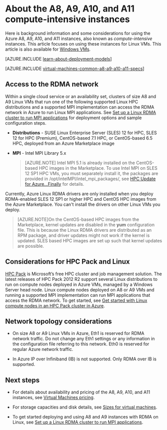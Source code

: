 <properties
 pageTitle="About A8, A9, A10, A11 VM sizes with Linux | Microsoft Azure"
 description="Get background information and considerations for using the Azure A8, A9, A10, and A11 compute-intensive sizes for Linux VMs"
 services="virtual-machines-linux"
 documentationCenter=""
 authors="dlepow"
 manager="timlt"
 editor=""
 tags="azure-resource-manager,azure-service-management"/>
<tags
ms.service="virtual-machines-linux"
 ms.devlang="na"
 ms.topic="article"
 ms.tgt_pltfrm="vm-linux"
 ms.workload="infrastructure-services"
 ms.date="08/04/2016"
 ms.author="danlep"/>

# About the A8, A9, A10, and A11 compute-intensive instances 

Here is background information and some considerations for using the Azure A8, A9, A10, and A11 instances, also known as *compute-intensive* instances. This article focuses on using these instances for Linux VMs. This article is also available for [Windows VMs](virtual-machines-windows-a8-a9-a10-a11-specs.md).

[AZURE.INCLUDE [learn-about-deployment-models](../../includes/learn-about-deployment-models-both-include.md)]

[AZURE.INCLUDE [virtual-machines-common-a8-a9-a10-a11-specs](../../includes/virtual-machines-common-a8-a9-a10-a11-specs.md)]

## Access to the RDMA network

Within a single cloud service or an availability set, clusters of size A8 and A9 Linux VMs that run one of the following supported Linux HPC distributions and a supported MPI implementation can access the RDMA network in Azure to run Linux MPI applications. See [Set up a Linux RDMA cluster to run MPI applications](virtual-machines-linux-classic-rdma-cluster.md) for deployment options and sample configuration steps.

* **Distributions** - SUSE Linux Enterprise Server (SLES) 12 for HPC, SLES 12 for HPC (Premium), CentOS-based 7.1 HPC, or CentOS-based 6.5 HPC, deployed from an Azure Marketplace image

* **MPI** - Intel MPI Library 5.x

    >[AZURE.NOTE] Intel MPI 5.1 is already installed on the CentOS-based HPC images in the Marketplace. To use Intel MPI on SLES 12 SP1 HPC VMs, you must separately install it, the packages are provided in /opt/intelMPI/intel_mpi_packages/, see [HPC Update for Azure…Finally](https://www.suse.com/communities/blog/hpc-update-azure-finally/) for details.

Currently, Azure Linux RDMA drivers are only installed when you deploy RDMA-enabled SLES 12 SP1 or higher HPC and CentOS HPC images from the Azure Marketplace. You can't install the drivers on other Linux VMs you deploy.

>[AZURE.NOTE]On the CentOS-based HPC images from the Marketplace, kernel updates are disabled in the **yum** configuration file. This is because the Linux RDMA drivers are distributed as an RPM package, and driver updates might not work if the kernel is updated. SLES based HPC images are set up such that kernel updates are possible.


## Considerations for HPC Pack and Linux

[HPC Pack](https://technet.microsoft.com/library/jj899572.aspx) is Microsoft’s free HPC cluster and job management solution. The latest releases of HPC Pack 2012 R2 support several Linux distributions to run on compute nodes deployed in Azure VMs, managed by a Windows Server head node. Linux compute nodes deployed on A8 or A9 VMs and running a supported MPI implementation can run MPI applications that access the RDMA network. To get started, see [Get started with Linux compute nodes in an HPC Pack cluster in Azure](virtual-machines-linux-classic-hpcpack-cluster.md).

## Network topology considerations

* On size A8 or A9 Linux VMs in Azure, Eth1 is reserved for RDMA network traffic. Do not change any Eth1 settings or any information in the configuration file referring to this network. Eth0 is reserved for regular Azure network traffic.

* In Azure IP over Infiniband (IB) is not supported. Only RDMA over IB is supported.


## Next steps

* For details about availability and pricing of the A8, A9, A10, and A11 instances, see [Virtual Machines pricing](https://azure.microsoft.com/pricing/details/virtual-machines/#Linux).

* For storage capacities and disk details, see [Sizes for virtual machines](virtual-machines-linux-sizes.md).

* To get started deploying and using A8 and A9 instances with RDMA on Linux, see [Set up a Linux RDMA cluster to run MPI applications](virtual-machines-linux-classic-rdma-cluster.md).


